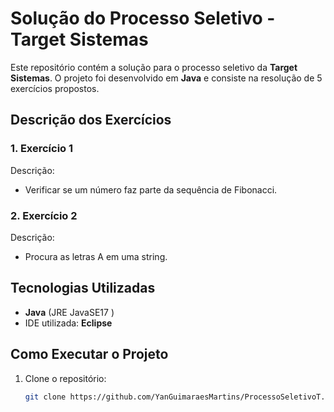 # Solução do Processo Seletivo - Target Sistemas

Este repositório contém a solução para o processo seletivo da **Target Sistemas**. O projeto foi desenvolvido em **Java** e consiste na resolução de 5 exercícios propostos.

## Descrição dos Exercícios

### 1. Exercício 1
Descrição: 
- Verificar se um número faz parte da sequência de Fibonacci.

### 2. Exercício 2
Descrição:
- Procura as letras A em uma string.

## Tecnologias Utilizadas

- **Java** (JRE JavaSE17 )
- IDE utilizada: **Eclipse**

## Como Executar o Projeto

1. Clone o repositório:
   ```bash
   git clone https://github.com/YanGuimaraesMartins/ProcessoSeletivoT.git
